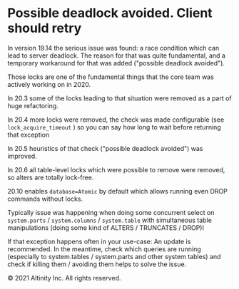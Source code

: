 # Possible deadlock avoided. Client should retry

In version 19.14 the serious issue was found: a race condition which can lead to server deadlock.  The reason for that was quite fundamental, and a temporary workaround for that was added \("possible deadlock avoided"\).

Those locks are one of the fundamental things that the core team was actively working on in 2020.

In 20.3 some of the locks leading to that situation were removed as a part of huge refactoring.

In 20.4 more locks were removed, the check was made configurable \(see `lock_acquire_timeout` \) so you can say how long to wait before returning that exception

In 20.5 heuristics of that check \("possible deadlock avoided"\) was improved.

In 20.6 all table-level locks which were possible to remove were removed, so alters are totally lock-free.

20.10 enables `database=Atomic` by default which allows running even DROP commands without locks.

Typically issue was happening when doing some concurrent select on `system.parts` / `system.columns` / `system.table` with simultaneous table manipulations \(doing some kind of ALTERS / TRUNCATES / DROP\)I

If that exception happens often in your use-case: An update is recommended.  In the meantime, check which queries are running \(especially to system.tables / system.parts and other system tables\) and check if killing them / avoiding them helps to solve the issue.

© 2021 Altinity Inc. All rights reserved.
